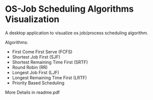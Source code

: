 # OS-Job Scheduling Algorithms Visualization

A desktop application to visualize os job/process scheduling algorithm. 

Algorithms:
* First Come First Serve (FCFS)
* Shortest Job First (SJF)
* Shortest Remaining Time First (SRTF)
* Round Robin (RR)
* Longest Job First (LJF)
* Longest Remaining Time First (LRTF)
* Priority Based Scheduling 

More Details in readme.pdf 
